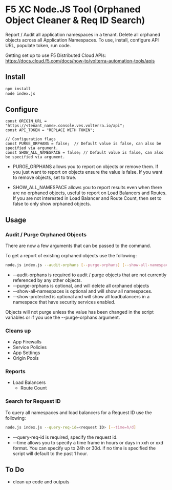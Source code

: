 # F5 XC Node.JS Tool (Orphaned Object Cleaner & Req ID Search)

Report / Audit all application namespaces in a tenant.  Delete all orphaned objects across all Application Namespaces.  To use, install, configure API URL, populate token, run code.

Getting set up to use F5 Distributed Cloud APIs:  <https://docs.cloud.f5.com/docs/how-to/volterra-automation-tools/apis>

## Install

```bash
npm install
node index.js
```

## Configure

```node
const ORIGIN_URL = "https://<tenant_name>.console.ves.volterra.io/api";
const API_TOKEN = "REPLACE WITH TOKEN";

// Configuration flags
const PURGE_ORPHANS = false;  // Default value is false, can also be specified via argument.
const SHOW_ALL_NAMESPACE = false; // Default value is false, can also be specified via argument.
```

* PURGE_ORPHANS allows you to report on objects or remove them.  If you just want to report on objects ensure the value is false.  If you want to remove objects, set to true.

* SHOW_ALL_NAMESPACE allows you to report results even when there are no orphaned objects, useful to report on Load Balancers and Routes.  If you are not interested in Load Balancer and Route Count, then set to false to only show orphaned objects.

## Usage

### Audit / Purge Orphaned Objects

There are now a few arguments that can be passed to the command.

To get a report of existing orphaned objects use the following:

```bash
node.js index.js --audit-orphans [--purge-orphans] [--show-all-namespaces] [--show-protected]
```

* --audit-orphans is required to audit / purge objects that are not currently referenced by any other objects.
* --purge-orphans is optional, and will delete all orphaned objects
* --show-all-namespaces is optional and will show all namespaces.
* --show-protected is optional and will show all loadbalancers in a namespace that have security services enabled.

Objects will not purge unless the value has been changed in the script variables or if you use the --purge-orphans argument.

### Cleans up

* App Firewalls
* Service Policies
* App Settings
* Origin Pools

### Reports

* Load Balancers
  * Route Count

### Search for Request ID

To query all namespaces and load balancers for a Request ID use the following:

```bash
node.js index.js --query-req-id=<request ID> [--time=h/d]
```

* --query-req-id is required, specify the request id.
* --time allows you to specify a time frame in hours or days in xxh or xxd format.  You can specify up to 24h or 30d. if no time is specified the script will default to the past 1 hour.

## To Do

* clean up code and outputs
